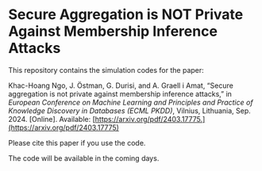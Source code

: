 # Secure Aggregation is NOT Private Against Membership Inference Attacks

This repository contains the simulation codes for the paper:

Khac-Hoang Ngo, J. Östman, G. Durisi, and A. Graell i Amat, “Secure aggregation is not private against membership inference attacks,” in _European Conference on Machine Learning and Principles and Practice of Knowledge Discovery in Databases (ECML PKDD)_, Vilnius, Lithuania, Sep. 2024. [Online]. Available: [https://arxiv.org/pdf/2403.17775.](https://arxiv.org/pdf/2403.17775)

Please cite this paper if you use the code.

The code will be available in the coming days.
